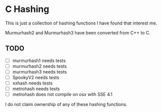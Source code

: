 # C Hashing

This is just a collection of hashing functions I have found that interest me.

Murmurhash2 and Murmurhash3 have been converted from C++ to C.

## TODO

 - [ ] murmurhash1 needs tests
 - [ ] murmurhash2 needs tests
 - [ ] murmurhash3 needs tests
 - [ ] SpookyV2 needs tests
 - [ ] xxhash needs tests
 - [ ] metrohash needs tests
 - [ ] metrohash does not compile on osx with SSE 4.1

I do not claim ownership of any of these hashing functions.
